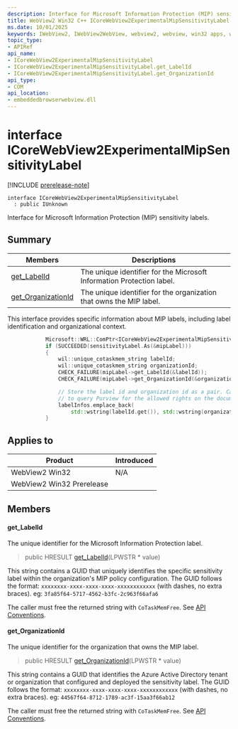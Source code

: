 ```yaml
---
description: Interface for Microsoft Information Protection (MIP) sensitivity labels.
title: WebView2 Win32 C++ ICoreWebView2ExperimentalMipSensitivityLabel
ms.date: 10/01/2025
keywords: IWebView2, IWebView2WebView, webview2, webview, win32 apps, win32, edge, ICoreWebView2, ICoreWebView2Controller, browser control, edge html, ICoreWebView2ExperimentalMipSensitivityLabel
topic_type: 
- APIRef
api_name:
- ICoreWebView2ExperimentalMipSensitivityLabel
- ICoreWebView2ExperimentalMipSensitivityLabel.get_LabelId
- ICoreWebView2ExperimentalMipSensitivityLabel.get_OrganizationId
api_type:
- COM
api_location:
- embeddedbrowserwebview.dll
---
```


# interface ICoreWebView2ExperimentalMipSensitivityLabel

[!INCLUDE [prerelease-note](../includes/prerelease-note.md)]

```
interface ICoreWebView2ExperimentalMipSensitivityLabel
  : public IUnknown
```

Interface for Microsoft Information Protection (MIP) sensitivity labels.

## Summary

 Members                        | Descriptions
--------------------------------|---------------------------------------------
[get_LabelId](#get_labelid) | The unique identifier for the Microsoft Information Protection label.
[get_OrganizationId](#get_organizationid) | The unique identifier for the organization that owns the MIP label.

This interface provides specific information about MIP labels, including label identification and organizational context.

```cpp
            Microsoft::WRL::ComPtr<ICoreWebView2ExperimentalMipSensitivityLabel> mipLabel;
            if (SUCCEEDED(sensitivityLabel.As(&mipLabel)))
            {
                wil::unique_cotaskmem_string labelId;
                wil::unique_cotaskmem_string organizationId;
                CHECK_FAILURE(mipLabel->get_LabelId(&labelId));
                CHECK_FAILURE(mipLabel->get_OrganizationId(&organizationId));

                // Store the label id and organization id as a pair. Can be used
                // to query Purview for the allowed rights on the document
                labelInfos.emplace_back(
                    std::wstring(labelId.get()), std::wstring(organizationId.get()));
            }
```

## Applies to

Product                         | Introduced
--------------------------------|---------------------------------------------
WebView2 Win32            |    N/A
WebView2 Win32 Prerelease |    

## Members

#### get_LabelId

The unique identifier for the Microsoft Information Protection label.

> public HRESULT [get_LabelId](#get_labelid)(LPWSTR * value)

This string contains a GUID that uniquely identifies the specific sensitivity label within the organization's MIP policy configuration. The GUID follows the format: `xxxxxxxx-xxxx-xxxx-xxxx-xxxxxxxxxxxx` (with dashes, no extra braces). eg: `3fa85f64-5717-4562-b3fc-2c963f66afa6`

The caller must free the returned string with `CoTaskMemFree`. See [API Conventions](/microsoft-edge/webview2/concepts/win32-api-conventions#strings).

#### get_OrganizationId

The unique identifier for the organization that owns the MIP label.

> public HRESULT [get_OrganizationId](#get_organizationid)(LPWSTR * value)

This string contains a GUID that identifies the Azure Active Directory tenant or organization that configured and deployed the sensitivity label. The GUID follows the format: `xxxxxxxx-xxxx-xxxx-xxxx-xxxxxxxxxxxx` (with dashes, no extra braces). eg: `44567f64-8712-1789-ac3f-15aa3f66ab12`

The caller must free the returned string with `CoTaskMemFree`. See [API Conventions](/microsoft-edge/webview2/concepts/win32-api-conventions#strings).

